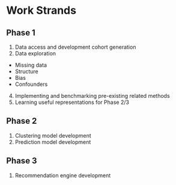 # Work Strands

## Phase 1

1. Data access and development cohort generation
2. Data exploration
  - Missing data
  - Structure
  - Bias
  - Confounders
4. Implementing and benchmarking pre-existing related methods
5. Learning useful representations for Phase 2/3

## Phase 2

1. Clustering model development
2. Prediction model development

## Phase 3

1. Recommendation engine development

